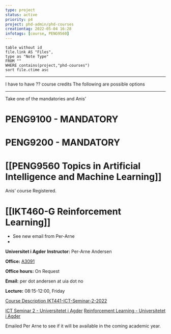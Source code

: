 ```yaml
---
type: project
status: active
priority: p4
project: phd-admin/phd-courses
creationtag: 2022-05-04 16:28
infotags: [course, PENG9560]
---
```

```dataview
table without id
file.link AS "Files",
type as "Note Type"
FROM ""
WHERE contains(project,"phd-courses")
sort file.ctime asc
```
---
I have to have ?? course credits
The following are possible options

---

Take one of the mandatories and Anis’
# PENG9100 - MANDATORY

# PENG9200 - MANDATORY

# [[PENG9560 Topics in Artificial Intelligence and Machine Learning]] 
Anis’ course
Registered.

# [[IKT460-G Reinforcement Learning]]
- See new email from Per-Arne
- 

**Universitet i Agder**
**Instructor:** Per-Arne Andersen

**Office:** [A3091](https://link.mazemap.com/ps6fzzww)

**Office hours:** On Request

**Email:** per dot andersen at uia dot no

**Lecture:** 08:15-12:00, Friday

[Course Description IKT441-ICT-Seminar-2-2022](https://perara.notion.site/IKT441-ICT-Seminar-2-2022-51f40661a0754289a1bd99807f953881)

[ICT Seminar 2 - Universitetet i Agder](https://www.uia.no/studieplaner/topic/IKT441-G)
[Reinforcement Learning - Universitetet i Agder](https://www.uia.no/studieplaner/topic/IKT460-G)

Emailed Per Arne to see if it will be available in the coming academic year.

